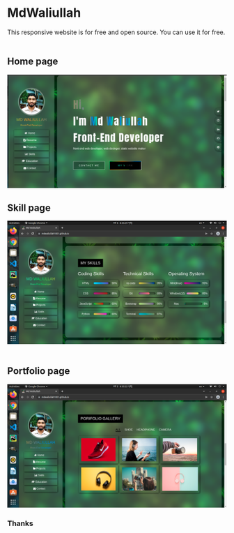 # MdWaliullah
This responsive website is for free and open source.
You can use it for free.
<br>
<br>
<h2>Home page</h2>
<img src="website.png"/> <br>
<h2>Skill page</h2>
<img src="skills.png"/> <br>
<br>
<h2>Portfolio page</h2>
<img src="portfolio.png"/> <br>

<h3> Thanks </h3>
